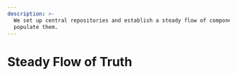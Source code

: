 ```yaml
---
description: >-
  We set up central repositories and establish a steady flow of components to
  populate them.
---
```


# Steady Flow of Truth

